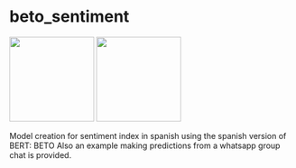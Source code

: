 # beto_sentiment

<img src="https://i2.wp.com/mlexplained.com/wp-content/uploads/2019/01/bert.png?fit=400%2C400" width=150>
<img src="https://upload.wikimedia.org/wikipedia/commons/thumb/1/19/WhatsApp_logo-color-vertical.svg/1200px-WhatsApp_logo-color-vertical.svg.png" width=150>

Model creation for sentiment index in spanish using the spanish version of BERT: BETO
Also an example making predictions from a whatsapp group chat is provided.
